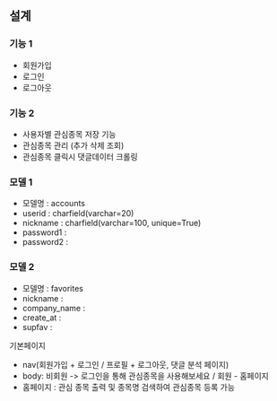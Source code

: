 ## 설계
### 기능 1
- 회원가입
- 로그인
- 로그아웃

### 기능 2 
- 사용자별 관심종목 저장 기능
- 관심종목 관리 (추가 삭제 조회)
- 관심종목 클릭시 댓글데이터 크롤링


### 모델 1
- 모델명 : accounts
- userid : charfield(varchar=20)
- nickname : charfield(varchar=100, unique=True)
- password1 : 
- password2 : 


### 모델 2
- 모델명 : favorites
- nickname : 
- company_name :
- create_at :
- supfav : 



기본페이지
- nav(회원가입 + 로그인 / 프로필 + 로그아웃,  댓글 분석 페이지)
- body: 비회원 -> 로그인을 통해 관심종목을 사용해보세요   /  회원 - 홈페이지 
- 홈페이지 : 관심 종목 출력 및 종목명 검색하여 관심종목 등록 가능
